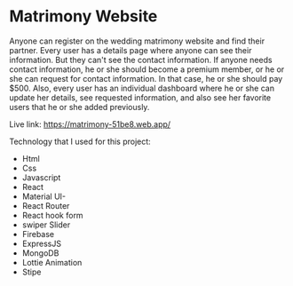 # Matrimony Website
Anyone can register on the wedding matrimony website and find their partner. Every user has a details page where anyone can see their information. But they can't see the contact information. If anyone needs contact information, he or she should become a premium member, or he or she can request for contact information. In that case, he or she should pay $500.
Also, every user has an individual dashboard where he or she can update her details, see requested information, and also see her favorite users that he or she added previously.

Live link: https://matrimony-51be8.web.app/

Technology that I used for this project:
- Html
- Css
- Javascript
- React
- Material UI-
- React Router
- React hook form
- swiper Slider
- Firebase
- ExpressJS
- MongoDB
- Lottie Animation
- Stipe
